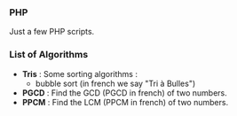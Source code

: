 ### PHP

Just a few PHP scripts.

### List of Algorithms

* **Tris** : Some sorting algorithms : 
	* bubble sort (in french we say "Tri à Bulles") 
* **PGCD** : Find the GCD (PGCD in french) of two numbers.
* **PPCM** : Find the LCM (PPCM in french) of two numbers.
